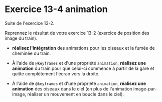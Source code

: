# Exercice 13-4 animation

Suite de l'exercice 13-2.

Reprennez le résultat de votre exercice 13-2 (exercice de position des image du train).

- **réalisez l'intégration** des animations pour les oiseaux et la fumée de cheminée du train.

- À l'aide de `@keyframes` et d'une propriété `animation`, **réalisez une animation** du train pour que celui-ci commence à partir de la gare et quitte complètement l'écran vers la droite.

- À l'aide de `@keyframes` et d'une propriété `animation`, **réalisez une animation** des oiseaux dans le ciel (en plus de l'animation image-par-image, réaliser un mouvement en boucle dans le ciel).
